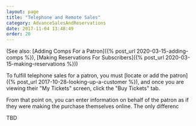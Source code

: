 ```yaml
---
layout: page
title: "Telephone and Remote Sales"
category: AdvanceSalesAndReservations
date: 2017-11-04 13:48:49
order: 20
---
```


(See also: 
[Adding Comps For a Patron]({% post_url 2020-03-15-adding-comps %}), 
[Making Reservations For Subscribers]({% post_url 2020-03-15-making-reservations %}))

To fulfill telephone sales for a patron, you must [locate or add the
patron]({% post_url 2017-10-28-looking-up-a-customer %}), and once you
are viewing their "My Tickets" screen, click the "Buy Tickets" tab.

From that point on, you can enter information on behalf of the patron
as if they were making the purchase themselves online.  The only differenc

TBD

